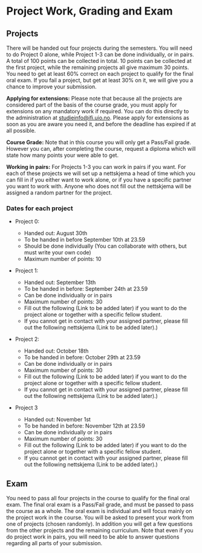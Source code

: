# Project Work, Grading and Exam

## Projects

There will be handed out four projects during the semesters. You will need to do Project 0 alone, while Project 1-3 can be done individually, or in pairs. A total of 100 points can be collected in total. 10 points can be collected at the first project, while the remaining projects all give maximum 30 points. You need to get at least 60% correct on each project to qualify for the final oral exam. If you fail a project, but get at least 30% on it, we will give you a chance to improve your submission.

**Applying for extensions:** Please note that because all the projects are considered part of the basis of the course grade, you must apply for extensions on any mandatory work if required. You can do this directly to the administration at [studieinfo@ifi.uio.no](mailto:studieinfo@ifi.uio.no). Please apply for extensions as soon as you are aware you need it, and before the deadline has expired if at all possible.

**Course Grade:** Note that in this course you will only get a Pass/Fail grade. However you can, after completing the course, request a diploma which will state how many points your were able to get.

**Working in pairs:** For Projects 1-3 you can work in pairs if you want. For each of these projects we will set up a nettskjema a head of time which you can fill in if you either want to work alone, or if you have a specific partner you want to work with. Anyone who does not fill out the nettskjema will be assigned a random partner for the project.

### Dates for each project

- Project 0:

  - Handed out: August 30th
  - To be handed in before September 10th at 23.59
  - Should be done individually (You can collaborate with others, but must write your own code)
  - Maximum number of points: 10

- Project 1:

  - Handed out: September 13th
  - To be handed in before: September 24th at 23.59
  - Can be done individually or in pairs
  - Maximum number of points: 30
  - Fill out the following (Link to be added later) if you want to do the project alone or together with a specific fellow student.
  - If you cannot get in contact with your assigned partner, please fill out the following nettskjema (Link to be added later).)

- Project 2:

  - Handed out: October 18th
  - To be handed in before: October 29th at 23.59
  - Can be done individually or in pairs
  - Maximum number of points: 30
  - Fill out the following (Link to be added later) if you want to do the project alone or together with a specific fellow student.
  - If you cannot get in contact with your assigned partner, please fill out the following nettskjema (Link to be added later).)

- Project 3
  - Handed out: November 1st
  - To be handed in before: November 12th at 23.59
  - Can be done individually or in pairs
  - Maximum number of points: 30
  - Fill out the following (Link to be added later) if you want to do the project alone or together with a specific fellow student.
  - If you cannot get in contact with your assigned partner, please fill out the following nettskjema (Link to be added later).)

## Exam

You need to pass all four projects in the course to qualify for the final oral exam. The final oral exam is a Pass/Fail grade, and must be passed to pass the course as a whole. The oral exam is individual and will focus mainly on the project work in the course. You will be asked to present your work from one of projects (chosen randomly). In addition you will get a few questions from the other projects and the remaining curriculum. Note that even if you do project work in pairs, you will need to be able to answer questions regarding all parts of your submission. 




